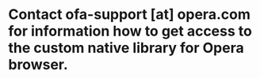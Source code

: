 # Contact ofa-support [at] opera.com for information how to get access to the custom native library for Opera browser.
